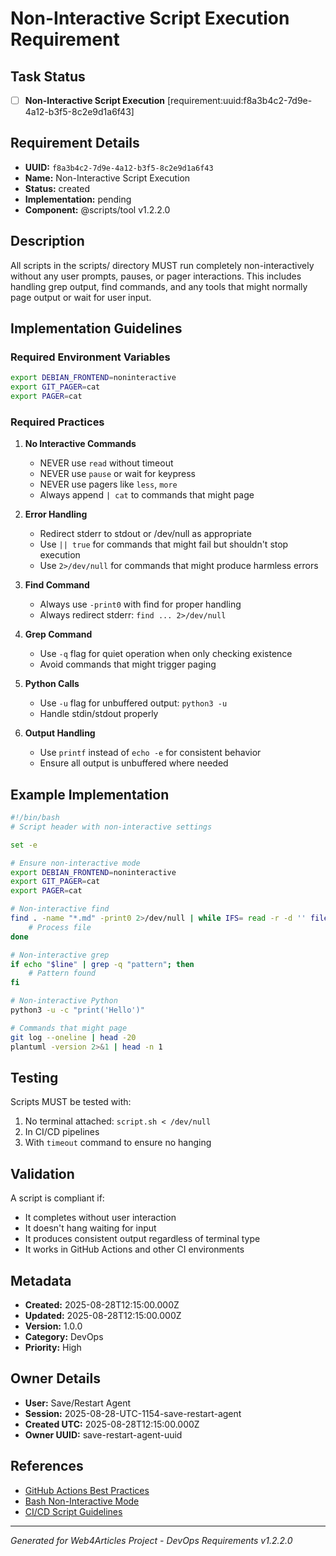 # Non-Interactive Script Execution Requirement

## Task Status
- [ ] **Non-Interactive Script Execution** [requirement:uuid:f8a3b4c2-7d9e-4a12-b3f5-8c2e9d1a6f43]

## Requirement Details

- **UUID:** `f8a3b4c2-7d9e-4a12-b3f5-8c2e9d1a6f43`
- **Name:** Non-Interactive Script Execution
- **Status:** created
- **Implementation:** pending
- **Component:** @scripts/tool v1.2.2.0

## Description

All scripts in the scripts/ directory MUST run completely non-interactively without any user prompts, pauses, or pager interactions. This includes handling grep output, find commands, and any tools that might normally page output or wait for user input.

## Implementation Guidelines

### Required Environment Variables
```bash
export DEBIAN_FRONTEND=noninteractive
export GIT_PAGER=cat
export PAGER=cat
```

### Required Practices

1. **No Interactive Commands**
   - NEVER use `read` without timeout
   - NEVER use `pause` or wait for keypress
   - NEVER use pagers like `less`, `more`
   - Always append `| cat` to commands that might page

2. **Error Handling**
   - Redirect stderr to stdout or /dev/null as appropriate
   - Use `|| true` for commands that might fail but shouldn't stop execution
   - Use `2>/dev/null` for commands that might produce harmless errors

3. **Find Command**
   - Always use `-print0` with find for proper handling
   - Always redirect stderr: `find ... 2>/dev/null`

4. **Grep Command**
   - Use `-q` flag for quiet operation when only checking existence
   - Avoid commands that might trigger paging

5. **Python Calls**
   - Use `-u` flag for unbuffered output: `python3 -u`
   - Handle stdin/stdout properly

6. **Output Handling**
   - Use `printf` instead of `echo -e` for consistent behavior
   - Ensure all output is unbuffered where needed

## Example Implementation

```bash
#!/bin/bash
# Script header with non-interactive settings

set -e

# Ensure non-interactive mode
export DEBIAN_FRONTEND=noninteractive
export GIT_PAGER=cat
export PAGER=cat

# Non-interactive find
find . -name "*.md" -print0 2>/dev/null | while IFS= read -r -d '' file; do
    # Process file
done

# Non-interactive grep
if echo "$line" | grep -q "pattern"; then
    # Pattern found
fi

# Non-interactive Python
python3 -u -c "print('Hello')"

# Commands that might page
git log --oneline | head -20
plantuml -version 2>&1 | head -n 1
```

## Testing

Scripts MUST be tested with:
1. No terminal attached: `script.sh < /dev/null`
2. In CI/CD pipelines
3. With `timeout` command to ensure no hanging

## Validation

A script is compliant if:
- It completes without user interaction
- It doesn't hang waiting for input
- It produces consistent output regardless of terminal type
- It works in GitHub Actions and other CI environments

## Metadata

- **Created:** 2025-08-28T12:15:00.000Z
- **Updated:** 2025-08-28T12:15:00.000Z
- **Version:** 1.0.0
- **Category:** DevOps
- **Priority:** High

## Owner Details

- **User:** Save/Restart Agent
- **Session:** 2025-08-28-UTC-1154-save-restart-agent
- **Created UTC:** 2025-08-28T12:15:00.000Z
- **Owner UUID:** save-restart-agent-uuid

## References

- [GitHub Actions Best Practices](https://docs.github.com/en/actions/creating-actions/setting-exit-codes-for-actions)
- [Bash Non-Interactive Mode](https://www.gnu.org/software/bash/manual/html_node/Is-this-Shell-Interactive_003f.html)
- [CI/CD Script Guidelines](https://github.com/Cerulean-Circle-GmbH/Web4Articles/blob/release/dev/docs/devops-cicd-branching-strategy.md)

---

*Generated for Web4Articles Project - DevOps Requirements v1.2.2.0*